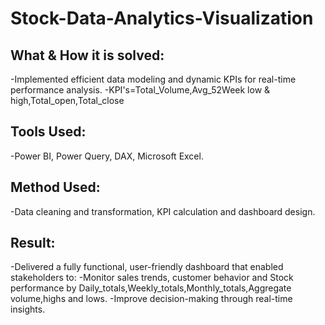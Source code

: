 # Stock-Data-Analytics-Visualization
## What & How it is solved:
-Implemented efficient data modeling and dynamic KPIs for real-time performance analysis. -KPI's=Total_Volume,Avg_52Week low & high,Total_open,Total_close
## Tools Used:
-Power BI, Power Query, DAX, Microsoft Excel.
## Method Used:
-Data cleaning and transformation, KPI calculation and dashboard design.
## Result:
-Delivered a fully functional, user-friendly dashboard that enabled stakeholders to: -Monitor sales trends, customer behavior and Stock performance by Daily_totals,Weekly_totals,Monthly_totals,Aggregate volume,highs and lows. -Improve decision-making through real-time insights.
